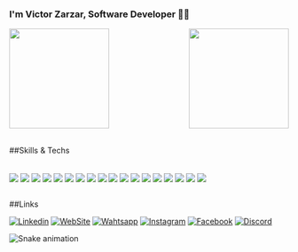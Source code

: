 ### I'm Victor Zarzar, Software Developer 🖖🏻

<div>
  
  <img  height="180em" src="https://github-readme-stats.vercel.app/api?username=Victor-Zarzar&show_icons=true&theme=great-gatsby&include_all_commits=true&count_private=true"/>
  <img align="right" height="180em" src="https://github-readme-stats.vercel.app/api/top-langs/?username=Victor-Zarzar&layout=compact&langs_count=16&theme=great-gatsby"/>
</div>
<br>

##Skills & Techs
    
  <div style="display: inline_block"></br>
  <img align="center" alt"macos src="https://img.shields.io/badge/mac%20os-000000?style=for-the-badge&logo=apple&logoColor=white" />
  <img align="center" alt"xcode src="https://img.shields.io/badge/Xcode-007ACC?style=for-the-badge&logo=Xcode&logoColor=white" />
  <img align="center" alt"ios src="https://img.shields.io/badge/iOS-000000?style=for-the-badge&logo=ios&logoColor=white" />
  <img align="center" alt"swift src="https://img.shields.io/badge/Swift-FA7343?style=for-the-badge&logo=swift&logoColor=white" />
  <img align="center" alt"nodejs src="https://img.shields.io/badge/Node.js-43853D?style=for-the-badge&logo=node.js&logoColor=white" />
  <img align="center" alt"html5 src="https://img.shields.io/badge/HTML5-E34F26?style=for-the-badge&logo=html5&logoColor=white" />
  <img align="center" alt"css src="https://img.shields.io/badge/CSS3-1572B6?style=for-the-badge&logo=css3&logoColor=white" />
  <img align="center" alt"js src="https://img.shields.io/badge/JavaScript-F7DF1E?style=for-the-badge&logo=javascript&logoColor=black" />
  <img align="center" alt"react src="https://img.shields.io/badge/React-20232A?style=for-the-badge&logo=react&logoColor=61DAFB" />
  <img align="center" alt"sql src="https://img.shields.io/badge/MySQL-00000F?style=for-the-badge&logo=mysql&logoColor=white" />
  <img align="center" alt"vercel src="https://img.shields.io/badge/Vercel-000000?style=for-the-badge&logo=vercel&logoColor=white" />
  <img align="center" alt"linux src="https://img.shields.io/badge/Linux-FCC624?style=for-the-badge&logo=linux&logoColor=black" />
  <img align="center" alt"bootstrap src="https://img.shields.io/badge/Bootstrap-563D7C?style=for-the-badge&logo=bootstrap&logoColor=white" />
  <img align="center" alt"jquery src="https://img.shields.io/badge/jQuery-0769AD?style=for-the-badge&logo=jquery&logoColor=white" />
  <img align="center" alt"flutter src="https://img.shields.io/badge/Flutter-02569B?style=for-the-badge&logo=flutter&logoColor=white" />
  <img align="center" alt"dart src="https://img.shields.io/badge/Dart-0175C2?style=for-the-badge&logo=dart&logoColor=white" />
  <img align="center" alt"kotlin src="https://img.shields.io/badge/Kotlin-0095D5?&style=for-the-badge&logo=kotlin&logoColor=white" />
  <img align="center" alt"android studio src="https://img.shields.io/badge/Android_Studio-3DDC84?style=for-the-badge&logo=android-studio&logoColor=white" />
 
  
  </div>
  <br>
  
##Links
  
[![Linkedin](https://img.shields.io/badge/LinkedIn-0077B5?style=for-the-badge&logo=linkedin&logoColor=white)](https://www.linkedin.com/in/victorzarzar/)
[![WebSite](https://img.shields.io/badge/website-000000?style=for-the-badge&logo=About.me&logoColor=white)](https://victorzarzar.vercel.app)
[![Wahtsapp](https://img.shields.io/badge/WhatsApp-25D366?style=for-the-badge&logo=whatsapp&logoColor=white)](https://api.whatsapp.com/send?phone=5551998660483)
[![Instagram](https://img.shields.io/badge/Instagram-E4405F?style=for-the-badge&logo=instagram&logoColor=white)](https://instagram.com/victorzarzar7)
[![Facebook](https://img.shields.io/badge/Facebook-1877F2?style=for-the-badge&logo=facebook&logoColor=white)](https://www.facebook.com/victorzarzar58/)
[![Discord](https://img.shields.io/badge/Discord-7289DA?style=for-the-badge&logo=discord&logoColor=white/)](https://discord.gg/PKY3pKyK)
   
![Snake animation](https://github.com/LuigiGF/LuigiGF/blob/output/github-contribution-grid-snake.svg)
